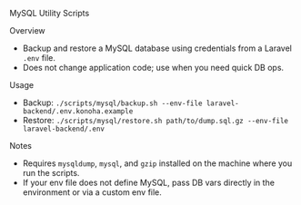 MySQL Utility Scripts

Overview
- Backup and restore a MySQL database using credentials from a Laravel `.env` file.
- Does not change application code; use when you need quick DB ops.

Usage
- Backup: `./scripts/mysql/backup.sh --env-file laravel-backend/.env.konoha.example`
- Restore: `./scripts/mysql/restore.sh path/to/dump.sql.gz --env-file laravel-backend/.env`

Notes
- Requires `mysqldump`, `mysql`, and `gzip` installed on the machine where you run the scripts.
- If your env file does not define MySQL, pass DB vars directly in the environment or via a custom env file.

